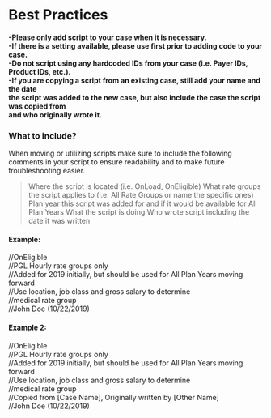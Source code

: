 # Best Practices  


**-Please only add script to your case when it is necessary.**  
**-If there is a setting available, please use first prior to adding code to your case.**  
**-Do not script using any hardcoded IDs from your case (i.e. Payer IDs, Product IDs, etc.).**  
**-If you are copying a script from an existing case, still add your name and the date  
the script was added to the new case, but also include the case the script was copied from  
and who originally wrote it.**  


### What to include?

When moving or utilizing scripts make sure to include the following comments in your script to ensure readability and to make future troubleshooting easier.

> Where the script is located (i.e. OnLoad, OnEligible)
> What rate groups the script applies to (i.e. All Rate Groups or name the specific ones)
> Plan year this script was added for and if it would be available for All Plan Years
> What the script is doing
> Who wrote script including the date it was written

#### Example:

//OnEligible  
//PGL Hourly rate groups only  
//Added for 2019 initially, but should be used for All Plan Years moving forward  
//Use location, job class and gross salary to determine  
//medical rate group  
//John Doe (10/22/2019)  

#### Example 2:

//OnEligible  
//PGL Hourly rate groups only  
//Added for 2019 initially, but should be used for All Plan Years moving forward  
//Use location, job class and gross salary to determine  
//medical rate group  
//Copied from [Case Name], Originally written by [Other Name]  
//John Doe (10/22/2019)  
